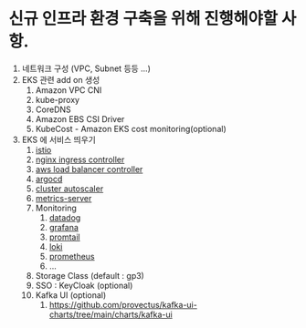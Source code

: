 # 신규 인프라 환경 구축을 위해 진행해야할 사항.
1. 네트워크 구성 (VPC, Subnet 등등 …)
2. EKS 관련 add on 생성
   1. Amazon VPC CNI
   2. kube-proxy
   3. CoreDNS
   4. Amazon EBS CSI Driver
   5. KubeCost - Amazon EKS cost monitoring(optional)
3. EKS 에 서비스 띄우기
   1. [istio](https://github.com/istio/istio/tree/master/manifests/charts)
   2. [nginx ingress controller](https://github.com/kubernetes/ingress-nginx/tree/main/charts/ingress-nginx)
   3. [aws load balancer controller](https://github.com/kubernetes-sigs/aws-load-balancer-controller/tree/main/helm/aws-load-balancer-controller)
   4. [argocd](https://github.com/argoproj/argo-helm/tree/main/charts/argo-cd)
   5. [cluster autoscaler](https://github.com/kubernetes/autoscaler/tree/master/charts/cluster-autoscaler)
   6. [metrics-server](https://github.com/kubernetes-sigs/metrics-server/tree/master/charts/metrics-server)
   7. Monitoring 
      1. [datadog](https://github.com/DataDog/helm-charts/tree/main/charts)
      2. [grafana](https://grafana.com/)
      3. [promtail](https://grafana.com/docs/loki/latest/send-data/promtail/)
      4. [loki](https://grafana.com/oss/loki/)
      5. [prometheus](https://prometheus.io/)
      6. ...
   8. Storage Class (default : gp3)
   9. SSO : KeyCloak (optional)
   10. Kafka UI (optional)
       1. https://github.com/provectus/kafka-ui-charts/tree/main/charts/kafka-ui